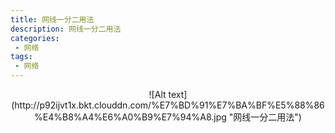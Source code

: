 ```yaml
---
title: 网线一分二用法
description: 网线一分二用法
categories:
 - 网络
tags:
 - 网络
---  
```

<div align="center">
![Alt text](http://p92ijvt1x.bkt.clouddn.com/%E7%BD%91%E7%BA%BF%E5%88%86%E4%B8%A4%E6%A0%B9%E7%94%A8.jpg "网线一分二用法")  
</div>

